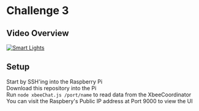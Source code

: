 # Challenge 3

## Video Overview
[![Smart Lights](http://img.youtube.com/vi/u1Jl-YBPr2g/0.jpg)](https://youtu.be/u1Jl-YBPr2g "Smart Lights")

## Setup
Start by SSH'ing into the Raspberry Pi  
Download this repository into the Pi  
Run `node xbeeChat.js /port/name` to read data from the XbeeCoordinator  
You can visit the Raspbery's Public IP address at Port 9000 to view the UI
